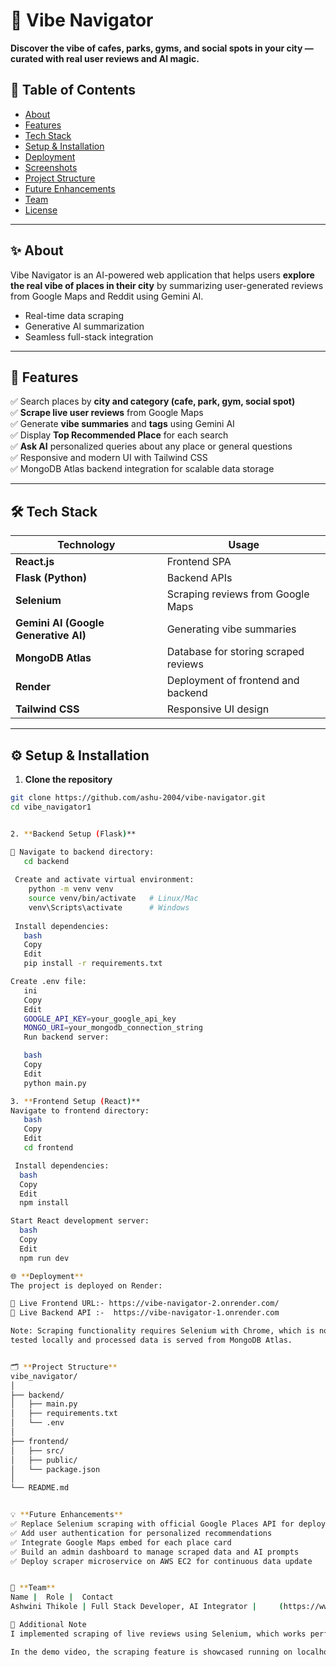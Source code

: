 # 🌟 Vibe Navigator
**Discover the vibe of cafes, parks, gyms, and social spots in your city — curated with real user reviews and AI magic.**


## 🚀 Table of Contents

- [About](#about)
- [Features](#features)
- [Tech Stack](#tech-stack)
- [Setup & Installation](#setup--installation)
- [Deployment](#deployment)
- [Screenshots](#screenshots)
- [Project Structure](#project-structure)
- [Future Enhancements](#future-enhancements)
- [Team](#team)
- [License](#license)

---

## ✨ About

Vibe Navigator is an AI-powered web application that helps users **explore the real vibe of places in their city** by summarizing user-generated reviews from Google Maps and Reddit using Gemini AI.

- Real-time data scraping  
- Generative AI summarization  
- Seamless full-stack integration

---

## 🌟 Features

✅ Search places by **city and category (cafe, park, gym, social spot)**  
✅ **Scrape live user reviews** from Google Maps  
✅ Generate **vibe summaries** and **tags** using Gemini AI  
✅ Display **Top Recommended Place** for each search  
✅ **Ask AI** personalized queries about any place or general questions  
✅ Responsive and modern UI with Tailwind CSS  
✅ MongoDB Atlas backend integration for scalable data storage

---

## 🛠️ Tech Stack

| Technology | Usage |
|--|--|
| **React.js** | Frontend SPA |
| **Flask (Python)** | Backend APIs |
| **Selenium** | Scraping reviews from Google Maps |
| **Gemini AI (Google Generative AI)** | Generating vibe summaries |
| **MongoDB Atlas** | Database for storing scraped reviews |
| **Render** | Deployment of frontend and backend |
| **Tailwind CSS** | Responsive UI design |

---

## ⚙️ Setup & Installation

 1. **Clone the repository**

```bash
git clone https://github.com/ashu-2004/vibe-navigator.git
cd vibe_navigator1


2. **Backend Setup (Flask)**

🔹 Navigate to backend directory:
   cd backend
 
 Create and activate virtual environment:
    python -m venv venv
    source venv/bin/activate   # Linux/Mac
    venv\Scripts\activate      # Windows
  
 Install dependencies:
   bash
   Copy
   Edit
   pip install -r requirements.txt

Create .env file:
   ini
   Copy
   Edit
   GOOGLE_API_KEY=your_google_api_key
   MONGO_URI=your_mongodb_connection_string
   Run backend server:

   bash
   Copy
   Edit
   python main.py

3. **Frontend Setup (React)**
Navigate to frontend directory:
   bash
   Copy
   Edit
   cd frontend

 Install dependencies:
  bash
  Copy
  Edit
  npm install

Start React development server:
  bash
  Copy
  Edit
  npm run dev

🌐 **Deployment**
The project is deployed on Render:

🔗 Live Frontend URL:- https://vibe-navigator-2.onrender.com/
🔗 Live Backend API :-  https://vibe-navigator-1.onrender.com

Note: Scraping functionality requires Selenium with Chrome, which is not supported on Render free tier. Currently, scraping is 
tested locally and processed data is served from MongoDB Atlas.


🗂️ **Project Structure**
vibe_navigator/
│
├── backend/
│   ├── main.py
│   ├── requirements.txt
│   └── .env
│
├── frontend/
│   ├── src/
│   ├── public/
│   └── package.json
│
└── README.md


💡 **Future Enhancements**
✅ Replace Selenium scraping with official Google Places API for deployment compatibility
✅ Add user authentication for personalized recommendations
✅ Integrate Google Maps embed for each place card
✅ Build an admin dashboard to manage scraped data and AI prompts
✅ Deploy scraper microservice on AWS EC2 for continuous data update


👥 **Team**
Name | 	Role | 	Contact
Ashwini Thikole	| Full Stack Developer, AI Integrator | 	(https://www.linkedin.com/in/ashwini-thikole-27a50b291/)

📝 Additional Note
I implemented scraping of live reviews using Selenium, which works perfectly when run locally. However, since Selenium requires a browser runtime not supported on Render free tier, the live deployment uses static data stored in MongoDB Atlas to demonstrate AI summaries.

In the demo video, the scraping feature is showcased running on localhost; but in the deployed version, summaries are generated from this static data.

